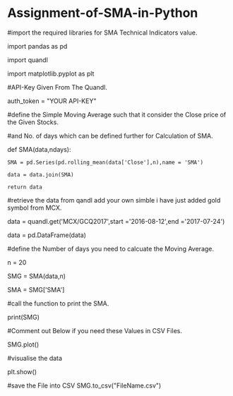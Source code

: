 # Assignment-of-SMA-in-Python
#import the required libraries for SMA Technical Indicators value.

import pandas as pd

import quandl

import matplotlib.pyplot as plt

#API-Key Given From The Quandl.

auth_token = "YOUR API-KEY"

#define the Simple Moving Average such that it consider the Close price of the Given Stocks.

#and No. of days which can be defined further for Calculation of SMA.

def SMA(data,ndays):

    SMA = pd.Series(pd.rolling_mean(data['Close'],n),name = 'SMA')
    
    data = data.join(SMA)
    
    return data

#retrieve the data from qandl add your own simble i have just added gold symbol from MCX.

data = quandl.get('MCX/GCQ2017',start ='2016-08-12',end ='2017-07-24')

data = pd.DataFrame(data)


#define the Number of days you need to calcuate the Moving Average.

n = 20

SMG = SMA(data,n)

SMA = SMG['SMA']

#call the function to print the SMA.

print(SMG)

#Comment out Below if you need these Values in CSV Files.

SMG.plot()

#visualise the data 

plt.show()

#save the File into CSV
SMG.to_csv("FileName.csv")
